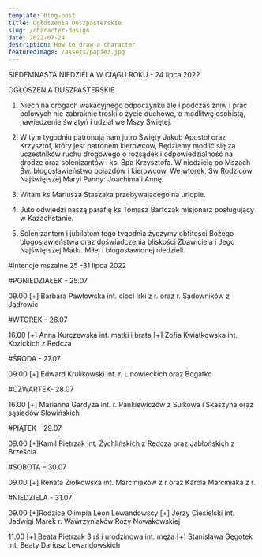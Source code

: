 ```yaml
---
template: blog-post
title: Ogłoszenia Duszpasterskie
slug: /character-design
date: 2022-07-24
description: How to draw a character
featuredImage: /assets/papiez.jpg
---
```

      
SIEDEMNASTA NIEDZIELA W CIĄGU ROKU	- 24 lipca 2022                                       

OGŁOSZENIA DUSZPASTERSKIE

1. Niech na drogach wakacyjnego odpoczynku ale i podczas żniw i prac polowych nie zabraknie troski o życie duchowe, o modlitwę osobistą, nawiedzenie świątyń i udział we Mszy Świętej. 

2. W tym tygodniu patronują nam jutro  Święty Jakub Apostoł oraz  Krzysztof, który jest  patronem kierowców, Będziemy modlić się za  uczestników ruchu drogowego o rozsądek i odpowiedzialność na drodze oraz solenizantów i ks. Bpa Krzysztofa. W niedzielę po  Mszach Św. błogosławieństwo pojazdów i kierowców.  We wtorek, Św Rodziców Najświętszej Maryi Panny: Joachima i Annę. 

3. Witam ks Mariusza Staszaka przebywającego na urlopie.

4. Juto odwiedzi naszą parafię ks Tomasz Bartczak misjonarz posługujący w Kazachstanie.

5. Solenizantom i jubilatom tego tygodnia życzymy obfitości Bożego błogosławieństwa oraz doświadczenia bliskości Zbawiciela i Jego Najświętszej Matki.  Miłej i błogosławionej niedzieli.
	
#Intencje mszalne  25 -31  lipca  2022

#PONIEDZIAŁEK -  25.07 

09.00 [+] Barbara Pawłowska int. cioci Irki z r. oraz r. Sadowników z Jądrowic

#WTOREK  -  26.07

16.00 [+] Anna Kurczewska int. matki i brata [+] Zofia Kwiatkowska int. Kozickich z Redcza

#ŚRODA - 27.07

09.00 [+] Edward Krulikowski int.  r. Linowieckich oraz Bogatko 

#CZWARTEK-  28.07  

16.00 [+] Marianna Gardyza int. r. Pankiewiczów z Sułkowa i Skaszyna oraz sąsiadów Słowińskich

#PIĄTEK  - 29.07     

09.00 [+]Kamil Pietrzak int. Żychlińskich z Redcza oraz Jabłońskich z Brześcia

#SOBOTA – 30.07

09.00 [+] Renata Ziółkowska int.  Marciniaków z r oraz Karola Marciniaka z r.

#NIEDZIELA - 31.07

09.00 [+]Rodzice Olimpia Leon Lewandowscy
[+] Jerzy Ciesielski int. Jadwigi Marek r. Wawrzyniaków Róży Nowakowskiej 

11.00 [+] Beata Pietrzak  3 rś i urodzinowa int. męża 
[+] Stanisława Gęgotek int.  Beaty Dariusz Lewandowskich